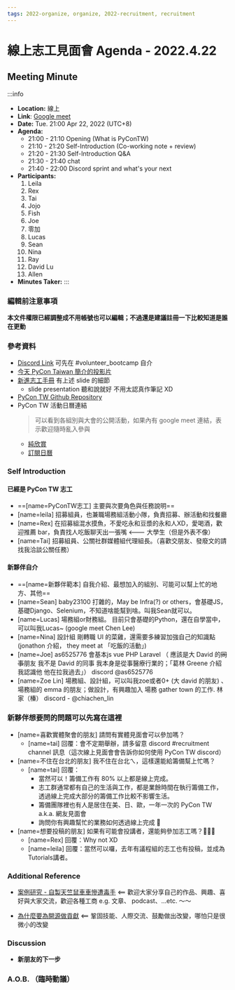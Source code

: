 ```yaml
---
tags: 2022-organize, organize, 2022-recruitment, recruitment
---
```


# 線上志工見面會 Agenda - 2022.4.22
## Meeting Minute
:::info
- **Location:** 線上 
- **Link**: [Google meet](https://meet.google.com/kwd-ckdz-efo)
- **Date:** Tue. 21:00 Apr 22, 2022 (UTC+8)
- **Agenda:**
    - 21:00 - 21:10 Opening (What is PyConTW)
    - 21:10 - 21:20 Self-Introduction (Co-working note + review)
    - 21:20 - 21:30 Self-Introduction Q&A
    - 21:30 - 21:40 chat
    - 21:40 - 22:00 Discord sprint and what's your next
- **Participants:**
    1. Leila 
    2. Rex 
    3. Tai
    4. Jojo
    5. Fish
    6. Joe 
    7. 零加
    8. Lucas
    9. Sean
    10. Nina
    11. Ray
    12. David Lu
    13. Allen
- **Minutes Taker:** 
:::

### 編輯前注意事項
**本文件權限已經調整成不用帳號也可以編輯；不過還是建議註冊一下比較知道是誰在更動**

### 參考資料
- [Discord Link](https://discord.gg/C5kRU6M7DW)  可先在 #volunteer_bootcamp 自介
- [今天 PyCon Taiwan 簡介的投影片](https://hackmd.io/@pycontw/rJqvYI7Du#/)
- [新進志工手冊](https://hackmd.io/noWJ7PvXQHqZ6YQ8offrzg) 有上述 slide 的細節
    - slide presentation 聽和說就好 不用太認真作筆記 XD
- [PyCon TW Github Repository](https://github.com/pycontw)
- PyCon TW 活動日曆連結
    > 可以看到各組別與大會的公開活動，如果內有 google meet 連結，表示歡迎隨時亂入參與 
    - [純欣賞](https://calendar.google.com/calendar/u/0/embed?src=t9r9qd19ju6760neai5gilt1v8@group.calendar.google.com&ctz=Asia/Taipei)
    - [訂閱日曆](https://calendar.google.com/calendar/u/0?cid=dDlyOXFkMTlqdTY3NjBuZWFpNWdpbHQxdjhAZ3JvdXAuY2FsZW5kYXIuZ29vZ2xlLmNvbQ)


### Self Introduction
#### 已經是 PyCon TW 志工
- ==[name=PyConTW志工] 主要與次要角色與任務說明==
- [name=leila] 招募組員，也兼職場務組活動小隊，負責招募、辦活動和找餐廳
- [name=Rex] 在招募組混水摸魚，不愛吃永和豆漿的永和人XD，愛喝酒，歡迎推薦 bar，負責找人吃飯聊天出一張嘴 <--- 大學生（但是外表不像）
- [name=Tai] 招募組員、公關社群媒體組代理組長。（喜歡交朋友、發廢文的請找我洽談公關任務）


#### 新夥伴自介
- ==[name=新夥伴範本] 自我介紹、最想加入的組別、可能可以幫上忙的地方、其他==
- [name=Sean] baby23100 打雜的，May be Infra(?) or others，會基礎JS，基礎Django、Selenium，不知道啥能幫到啥。叫我Sean就可以。
- [name=Lucas] 場務組or財務組。 目前只會基礎的Python，還在自學當中，可以叫我Lucas~ (google meet Chen Lee)
- [name=Nina] 設計組 剛轉職 UI 的菜雞，還需要多練習加強自己的知識點 (jonathon 介紹， they meet at 「吃飯的活動」)
- [name=Joe] as6525776 會基本js vue PHP Laravel  （ 應該是大 David 的~~同事~~朋友 我不是 David 的同事 我本身是從事醫療行業的；「葛林 Greene 介紹 我認識他 他在拉我過去」） discord @as6525776
- [name=Zoe Lin] 場務組、設計組，可以叫我zoe或者0+ (大 david 的朋友) 、場務組的 emma 的朋友；做設計，有興趣加入 場務 gather town 的工作. 林家（榛） discord - @chiachen_lin

### 新夥伴想要問的問題可以先寫在這裡
- [name=喜歡實體聚會的朋友] 請問有實體見面會可以參加嗎？
    - [name=tai] 回覆：會不定期舉辦，請多留意 discord #recruitment channel 訊息（這次線上見面會會告訴你如何使用 PyCon TW discord）
- [name=不住在台北的朋友] 我不住在台北ㄟ，這樣還能給籌備幫上忙嗎？
    - [name=tai] 回覆：
        - 當然可以！籌備工作有 80% 以上都是線上完成。
        - 志工群通常都有自己的生活與工作，都是業餘時間在執行籌備工作，透過線上完成大部分的籌備工作比較不影響生活。
        - 籌備團隊裡也有人是居住在美、日、歐，一年一次的 PyCon TW a.k.a. 網友見面會
        - 詢問你有興趣幫忙的業務如何透過線上完成 💪
- [name=想要投稿的朋友] 如果有可能會投講者，還能夠參加志工嗎？💪💪💪
    - [name=Rex] 回覆：Why not XD
    - [name=leila] 回覆：當然可以囉，去年有議程組的志工也有投稿，並成為Tutorials講者。

### Additional Reference
- [案例研究 - 自製天竺鼠車車慘遭毒手](https://pets.ettoday.net/news/1913265) <== 歡迎大家分享自己的作品、興趣、喜好與大家交流，歡迎各種工商 e.g. 文章、 podcast、...etc. ～～

- [為什麼要為開源做貢獻](https://opensource.guide/zh-hant/how-to-contribute/#%E7%82%BA%E4%BD%95%E8%A6%81%E7%82%BA%E9%96%8B%E6%BA%90%E8%B2%A2%E7%8D%BB%E5%BF%83%E5%8A%9B) <== 鞏固技能、人際交流、鼓勵做出改變，哪怕只是很微小的改變

### Discussion
- **新朋友的下一步**


### A.O.B. （臨時動議）





